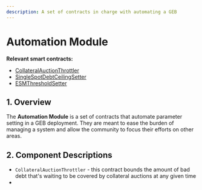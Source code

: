 ```yaml
---
description: A set of contracts in charge with automating a GEB
---
```


# Automation Module

**Relevant smart contracts:**

* [CollateralAuctionThrottler](https://github.com/reflexer-labs/geb-collateral-auction-throttler/blob/master/src/CollateralAuctionThrottler.sol)
* [SingleSpotDebtCeilingSetter](https://github.com/reflexer-labs/geb-debt-ceiling-setter/blob/master/src/SingleSpotDebtCeilingSetter.sol)
* [ESMThresholdSetter](https://github.com/reflexer-labs/geb-esm-threshold-setter/blob/master/src/ESMThresholdSetter.sol)

## 1. Overview

The **Automation Module** is a set of contracts that automate parameter setting in a GEB deployment. They are meant to ease the burden of managing a system and allow the community to focus their efforts on other areas.

## 2. Component Descriptions

* `CollateralAuctionThrottler` - this contract bounds the amount of bad debt that's waiting to be covered by collateral auctions at any given time
* 
